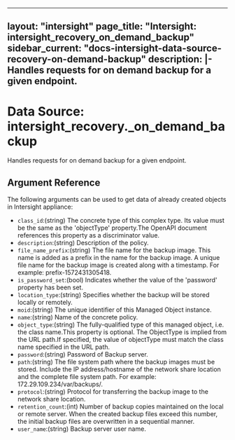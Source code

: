 
---
layout: "intersight"
page_title: "Intersight: intersight_recovery_on_demand_backup"
sidebar_current: "docs-intersight-data-source-recovery-on-demand-backup"
description: |-
Handles requests for on demand backup for a given endpoint.
---

# Data Source: intersight_recovery._on_demand_backup
Handles requests for on demand backup for a given endpoint.
## Argument Reference
The following arguments can be used to get data of already created objects in Intersight appliance:
* `class_id`:(string) The concrete type of this complex type. Its value must be the same as the 'objectType' property.The OpenAPI document references this property as a discriminator value. 
* `description`:(string) Description of the policy. 
* `file_name_prefix`:(string) The file name for the backup image. This name is added as a prefix in the name for the backup image. A unique file name for the backup image is created along with a timestamp. For example: prefix-1572431305418. 
* `is_password_set`:(bool) Indicates whether the value of the 'password' property has been set. 
* `location_type`:(string) Specifies whether the backup will be stored locally or remotely. 
* `moid`:(string) The unique identifier of this Managed Object instance. 
* `name`:(string) Name of the concrete policy. 
* `object_type`:(string) The fully-qualified type of this managed object, i.e. the class name.This property is optional. The ObjectType is implied from the URL path.If specified, the value of objectType must match the class name specified in the URL path. 
* `password`:(string) Password of Backup server. 
* `path`:(string) The file system path where the backup images must be stored. Include the IP address/hostname of the network share location and the complete file system path. For example: 172.29.109.234/var/backups/. 
* `protocol`:(string) Protocol for transferring the backup image to the network share location. 
* `retention_count`:(int) Number of backup copies maintained on the local or remote server. When the created backup files exceed this number, the initial backup files are overwritten in a sequential manner. 
* `user_name`:(string) Backup server user name. 

